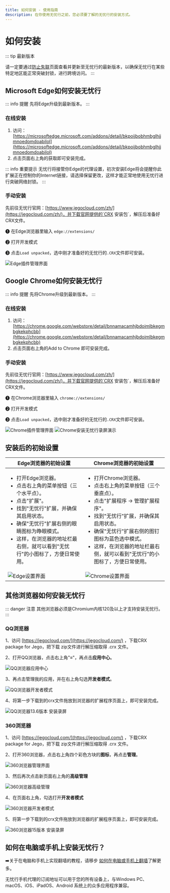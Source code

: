 ```yaml
---
title: 如何安装 - 使用指南
description: 在你使用无忧行之前，您必须要了解的无忧行的安装方式。
---
```


# 如何安装

::: tip 最新版本

请一定要通过[防止失联](/guide/keep-updated)页面查看并更新至无忧行的最新版本，以确保无忧行在某些特定地区能正常突破封锁，进行跨境访问。
:::

## Microsoft Edge如何安装无忧行

::: info 提醒
先将Edge升级到最新版本。
:::

### 在线安装

1. 访问：[https://microsoftedge.microsoft.com/addons/detail/bkpoijbobhmbglhjjmnoedomdoabilol](https://microsoftedge.microsoft.com/addons/detail/bkpoijbobhmbglhjjmnoedomdoabilol)
2. 点击页面右上角的获取即可安装完成。

::: info 重要提示
无忧行将接管你Edge的代理设置，初次安装Edge将会提醒你此扩展正在控制你的Internet链接，请选择保留更改，这样才能正常地使用无忧行进行突破网络封锁。
:::

### 手动安装

先前往无忧行官网：[https://www.jegocloud.com/zh/](https://jegocloud.com/zh/)，并下载官网提供的`CRX 安装包`，解压后准备好CRX文件。

➊ 在Edge浏览器里输入 `edge://extensions/`

➋ 打开开发模式

➌ 点击`Load unpacked`，选中刚才准备好的无忧行的`.CRX`文件即可安装。

<img src="/images/image_spaces_2FtaiByLw8cj0IZKJTlaiM_2Fuploads_2FfcXOYhXbZ9Tr2bWUoI5p_2Fimage_3.png" alt="Edge插件管理界面">

## Google Chrome如何安装无忧行

::: info 提醒
先将Chrome升级到最新版本。
:::

### 在线安装

1. 访问：[https://chrome.google.com/webstore/detail/bnnamacamhjbdoimlbkegmbgkekphcbb](https://chrome.google.com/webstore/detail/bnnamacamhjbdoimlbkegmbgkekphcbb)
2. 点击页面右上角的Add to Chrome 即可安装完成。

### 手动安装

先前往无忧行官网：[https://www.jegocloud.com/zh/](https://jegocloud.com/zh/)，并下载官网提供的`CRX 安装包`，解压后准备好CRX文件。

➊ 在Chrome浏览器里输入 `chrome://extensions/`

➋ 打开开发模式

➌ 点击`Load unpacked`，选中刚才准备好的无忧行的`.CRX`文件即可安装。

<img src="/images/image_spaces_2FtaiByLw8cj0IZKJTlaiM_2Fuploads_2F8gEriEnVmF77fYUY2XxI_2Fimage_1.png" alt="Chrome插件管理界面">

<img src="/images/image_spaces_2FtaiByLw8cj0IZKJTlaiM_2Fuploads_2FqJVM1Fphg1LsgyqucvDn_2F20250326-115951_2.gif" alt="Chrome安装无忧行录屏演示">

## 安装后的初始设置

| Edge浏览器的初始设置 | Chrome浏览器的初始设置 |
| --- | --- |
| <ul><li>打开Edge浏览器。</li><li>点击右上角的菜单按钮（三个水平点）。</li><li>点击"扩展"。</li><li>找到"无忧行"扩展，并确保其启用状态。</li><li>确保"无忧行"扩展右侧的眼睛图标为睁眼模式。</li><li>这样，在浏览器的地址栏最右侧，就可以看到"无忧行"的小图标了，方便日常使用。</li></ul> | <ul><li>打开Chrome浏览器。</li><li>点击右上角的菜单按钮（三个垂直点）。</li><li>点击"扩展程序 -> 管理扩展程序"。</li><li>找到"无忧行"扩展，并确保其启用状态。</li><li>确保"无忧行"扩展右侧的图钉图标为蓝色选中模式。</li><li>这样，在浏览器的地址栏最右侧，就可以看到"无忧行"的小图标了，方便日常使用。</li></ul> |
| <img src="/images/image_spaces_2FtaiByLw8cj0IZKJTlaiM_2Fuploads_2Fg4tbKt6AKXlmq4DaA3H6_2Fimage_3.png" alt="Edge设置界面"> | <img src="/images/image_spaces_2FtaiByLw8cj0IZKJTlaiM_2Fuploads_2FGzs5DCiSzki2ZpCWTW3Z_2Fimage_1.png" alt="Chrome设置界面"> |

## 其他浏览器如何安装无忧行

::: danger 注意
其他浏览器必须是Chromium内核120及以上才支持安装无忧行。
:::

### QQ浏览器

1、访问 [https://jegocloud.com/](https://jegocloud.com/) ，下载CRX package for Jego，把下载 zip文件进行解压缩取得 .crx 文件。

2、打开QQ浏览器，点击右上角"**≡**"，再点击**应用中心**。

<img src="/images/image_spaces_2FtaiByLw8cj0IZKJTlaiM_2Fuploads_2FNu4OazcBbbAFfWuQgezF_2Fimage_2.png" alt="QQ浏览器应用中心">

3、再点击管理我的应用，并在右上角勾选**开发者模式**。

<img src="/images/image_spaces_2FtaiByLw8cj0IZKJTlaiM_2Fuploads_2F89zJpPggJ1YdQjAXLRra_2Fimage_3.png" alt="QQ浏览器开发者模式">

4、将第一步下载到的crx文件拖放到浏览器的扩展程序页面上，即可安装完成。

<img src="/images/image_spaces_2FtaiByLw8cj0IZKJTlaiM_2Fuploads_2FDBP0gASUKK3dAUPq95HO_2F20250310-162502_1.gif" alt="QQ浏览器13.6版本 安装录屏">

### 360浏览器

1、访问 [https://jegocloud.com/](https://jegocloud.com/) ，下载CRX package for Jego，把下载 zip文件进行解压缩取得 .crx 文件。

2、打开360浏览器，点击右上角四个彩色方块的**图标**，再点击**管理**。

<img src="/images/image_spaces_2FtaiByLw8cj0IZKJTlaiM_2Fuploads_2FgcDXVCfrl7t3dVK5jghY_2Fimage_2.png" alt="360浏览器管理界面">

3、然后再次点击新页面右上角的**高级管理**

<img src="/images/image_spaces_2FtaiByLw8cj0IZKJTlaiM_2Fuploads_2FBe1trubV92DFGWVGoa5L_2Fimage_3.png" alt="360浏览器高级管理">

4、在页面右上角，勾选打开**开发者模式**

<img src="/images/image_spaces_2FtaiByLw8cj0IZKJTlaiM_2Fuploads_2FDWVaPCNn9QB2NmtZXyng_2Fimage_1.png" alt="360浏览器开发者模式">

5、将第一步下载到的crx文件拖放到浏览器的扩展程序页面上，即可安装完成。

<img src="/images/image_spaces_2FtaiByLw8cj0IZKJTlaiM_2Fuploads_2F4oRzIdJCgphxrFgU4Cls_2F20250310-163456_2.gif" alt="360浏览器15版本 安装录屏">

## 如何在电脑或手机上安装无忧行？

➡️关于在电脑和手机上实现翻墙的教程，请移步 [如何在电脑或手机上翻墙](/devices/android)了解更多。

无忧行手机代理的订阅地址可以用于您的所有设备上，与Windows PC、macOS、iOS、iPadOS、Android 系统上的众多应用程序兼容。
